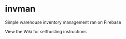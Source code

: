 # invman
Simple warehouse inventory management ran on Firebase

View the Wiki for selfhosting instructions
